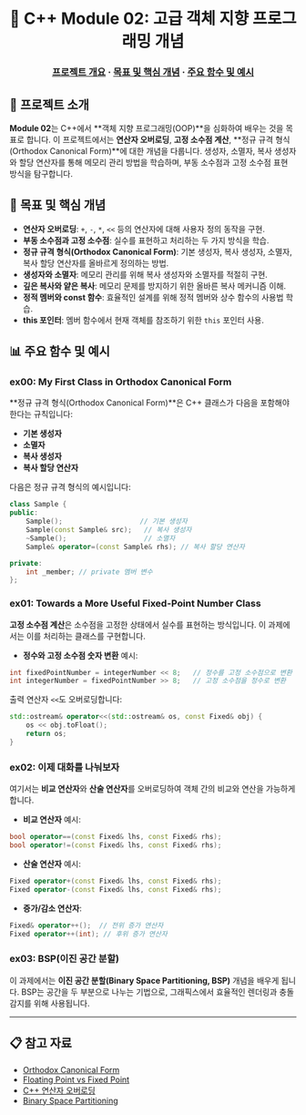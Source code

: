 <h1 align="center">
    📘 C++ Module 02: 고급 객체 지향 프로그래밍 개념
</h1>

<h3 align="center">
	<a href="#프로젝트-개요">프로젝트 개요</a>
	<span> · </span>
	<a href="#목표-및-핵심-개념">목표 및 핵심 개념</a>
	<span> · </span>
	<a href="#주요-함수-및-예시">주요 함수 및 예시</a>
</h3>


## 📘 프로젝트 소개

**Module 02**는 C++에서 **객체 지향 프로그래밍(OOP)**을 심화하여 배우는 것을 목표로 합니다. 이 프로젝트에서는 **연산자 오버로딩**, **고정 소수점 계산**, **정규 규격 형식(Orthodox Canonical Form)**에 대한 개념을 다룹니다. 생성자, 소멸자, 복사 생성자와 할당 연산자를 통해 메모리 관리 방법을 학습하며, 부동 소수점과 고정 소수점 표현 방식을 탐구합니다.


## 📂 목표 및 핵심 개념

- **연산자 오버로딩**: `+`, `-`, `*`, `<<` 등의 연산자에 대해 사용자 정의 동작을 구현.
- **부동 소수점과 고정 소수점**: 실수를 표현하고 처리하는 두 가지 방식을 학습.
- **정규 규격 형식(Orthodox Canonical Form)**: 기본 생성자, 복사 생성자, 소멸자, 복사 할당 연산자를 올바르게 정의하는 방법.
- **생성자와 소멸자**: 메모리 관리를 위해 복사 생성자와 소멸자를 적절히 구현.
- **깊은 복사와 얕은 복사**: 메모리 문제를 방지하기 위한 올바른 복사 메커니즘 이해.
- **정적 멤버와 const 함수**: 효율적인 설계를 위해 정적 멤버와 상수 함수의 사용법 학습.
- **this 포인터**: 멤버 함수에서 현재 객체를 참조하기 위한 `this` 포인터 사용.


## 📊 주요 함수 및 예시

### ex00: My First Class in Orthodox Canonical Form

**정규 규격 형식(Orthodox Canonical Form)**은 C++ 클래스가 다음을 포함해야 한다는 규칙입니다:
- **기본 생성자**
- **소멸자**
- **복사 생성자**
- **복사 할당 연산자**

다음은 정규 규격 형식의 예시입니다:

```cpp
class Sample {
public:
    Sample();                   // 기본 생성자
    Sample(const Sample& src);   // 복사 생성자
    ~Sample();                   // 소멸자
    Sample& operator=(const Sample& rhs); // 복사 할당 연산자

private:
    int _member; // private 멤버 변수
};
```

### ex01: Towards a More Useful Fixed-Point Number Class

**고정 소수점 계산**은 소수점을 고정한 상태에서 실수를 표현하는 방식입니다. 이 과제에서는 이를 처리하는 클래스를 구현합니다.

- **정수와 고정 소수점 숫자 변환** 예시:

```cpp
int fixedPointNumber = integerNumber << 8;   // 정수를 고정 소수점으로 변환
int integerNumber = fixedPointNumber >> 8;   // 고정 소수점을 정수로 변환
```

출력 연산자 `<<`도 오버로딩합니다:

```cpp
std::ostream& operator<<(std::ostream& os, const Fixed& obj) {
    os << obj.toFloat();
    return os;
}
```

### ex02: 이제 대화를 나눠보자

여기서는 **비교 연산자**와 **산술 연산자**를 오버로딩하여 객체 간의 비교와 연산을 가능하게 합니다.

- **비교 연산자** 예시:

```cpp
bool operator==(const Fixed& lhs, const Fixed& rhs);
bool operator!=(const Fixed& lhs, const Fixed& rhs);
```

- **산술 연산자** 예시:

```cpp
Fixed operator+(const Fixed& lhs, const Fixed& rhs);
Fixed operator-(const Fixed& lhs, const Fixed& rhs);
```

- **증가/감소 연산자**:

```cpp
Fixed& operator++();  // 전위 증가 연산자
Fixed operator++(int); // 후위 증가 연산자
```

### ex03: BSP(이진 공간 분할)

이 과제에서는 **이진 공간 분할(Binary Space Partitioning, BSP)** 개념을 배우게 됩니다. BSP는 공간을 두 부분으로 나누는 기법으로, 그래픽스에서 효율적인 렌더링과 충돌 감지를 위해 사용됩니다.

---

## 📋 참고 자료

- [Orthodox Canonical Form](https://www.francescmm.com/orthodox-canonical-class-form/)
- [Floating Point vs Fixed Point](https://jiminish.tistory.com/81)
- [C++ 연산자 오버로딩](https://docs.microsoft.com/en-us/cpp/cpp/operator-overloading)
- [Binary Space Partitioning](https://blog.naver.com/jh20s/222343029141)